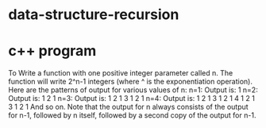 # data-structure-recursion
# c++ program
To Write a function with one positive integer parameter called n. The function will
write 2^n-1 integers (where ^ is the exponentiation operation). Here are the
patterns of output for various values of n:
n=1: Output is: 1
n=2: Output is: 1 2 1
n=3: Output is: 1 2 1 3 1 2 1
n=4: Output is: 1 2 1 3 1 2 1 4 1 2 1 3 1 2 1
And so on. Note that the output for n always consists of the output for n-1,
followed by n itself, followed by a second copy of the output for n-1.
